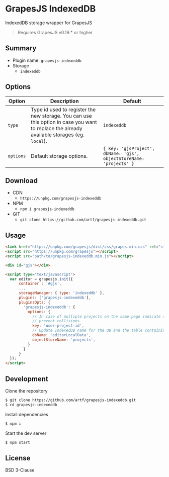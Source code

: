 # GrapesJS IndexedDB

IndexedDB storage wrapper for GrapesJS

> Requires GrapesJS v0.19.* or higher



## Summary

* Plugin name: `grapesjs-indexeddb`
* Storage
  * `indexeddb`





## Options

|Option|Description|Default|
|-|-|-
| `type` | Type id used to register the new storage. You can use this option in case you want to replace the already available storages (eg. `local`). | `indexeddb` |
| `options` | Default storage options. | `{ key: 'gjsProject', dbName: 'gjs', objectStoreName: 'projects' }` |





## Download

* CDN
  * `https://unpkg.com/grapesjs-indexeddb`
* NPM
  * `npm i grapesjs-indexeddb`
* GIT
  * `git clone https://github.com/artf/grapesjs-indexeddb.git`





## Usage

```html
<link href="https://unpkg.com/grapesjs/dist/css/grapes.min.css" rel="stylesheet"/>
<script src="https://unpkg.com/grapesjs"></script>
<script src="path/to/grapesjs-indexeddb.min.js"></script>

<div id="gjs"></div>

<script type="text/javascript">
  var editor = grapesjs.init({
      container : '#gjs',
      ...
      storageManager: { type: 'indexeddb' },
      plugins: ['grapesjs-indexeddb'],
      pluginsOpts: {
        'grapesjs-indexeddb': {
          options: {
            // In case of multiple projects on the same page indicate an id to
            // prevent collisions
            key: 'user-project-id',
            // Update IndexedDB name for the DB and the table containing project data
            dbName: 'editorLocalData',
            objectStoreName: 'projects',
          }
        }
      }
  });
</script>
```





## Development

Clone the repository

```sh
$ git clone https://github.com/artf/grapesjs-indexeddb.git
$ cd grapesjs-indexeddb
```

Install dependencies

```sh
$ npm i
```

Start the dev server

```sh
$ npm start
```





## License

BSD 3-Clause
